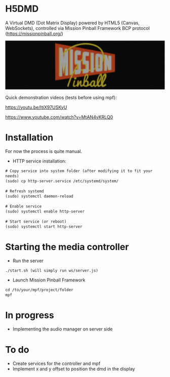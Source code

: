 # H5DMD
A Virtual DMD (Dot Matrix Display) powered by HTML5 (Canvas, WebSockets), controlled via Mission Pinball Framework BCP protocol (https://missionpinball.org/)

![256x78 DMD on a 1280x390 display](/dmd-256x78-mp-logo.jpg?raw=true "1 dot = 4x4 pixels")

Quick demonstration videos (tests before using mpf):

https://youtu.be/ItiX97USKyU

https://www.youtube.com/watch?v=MtAN4vKRLQ0


# Installation
For now the process is quite manual.

- HTTP service installation:
```
# Copy service into system folder (after modifying it to fit your needs)
(sudo) cp http-server.service /etc/systemd/system/

# Refresh systemd
(sudo) systemctl daemon-reload

# Enable service
(sudo) systemctl enable http-server

# Start service (or reboot)
(sudo) systemctl start http-server
```

# Starting the media controller
- Run the server
```
./start.sh (will simply run ws/server.js)
```

- Launch Mission Pinball Framework
```
cd /to/your/mpf/project/folder
mpf
```

# In progress
- Implementing the audio manager on server side

# To do
- Create services for the controller and mpf
- Implement x and y offset to position the dmd in the display